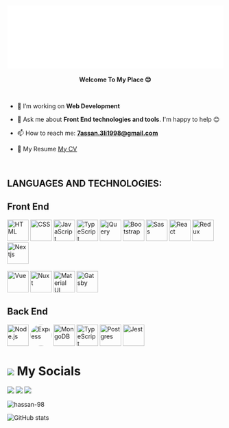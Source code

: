 <img src="about-me.svg" alt="about me" />

<p align="center">
  <b>Welcome To My Place 😊</b>
</p>

<br/>

<p align="center">

<span align="left">
  
- 🔭 I’m working on **Web Development**
  
- 💬 Ask me about **Front End technologies and tools**. I'm happy to help 😊
  
- 📫 How to reach me: **7assan.3li1998@gmail.com**
  
- 📄 My Resume <a href="https://drive.google.com/file/d/15MVzSaZ7sqeu3ZaeNGnMfNPsd5qkjZPI/view?usp=sharing">My CV</a>
  
</span>
</p>

<br/>

## **LANGUAGES AND TECHNOLOGIES:**  

<h2>Front End</h2>
<p float="left">
  <img src="https://firebasestorage.googleapis.com/v0/b/portfolio-storage-63979.appspot.com/o/stack-logos%2Fhtml.svg?alt=media&token=41b6cb22-b0fc-4353-8cb0-9287feee5f49" width="50" height="50" title="HTML">
  <img src="https://firebasestorage.googleapis.com/v0/b/portfolio-storage-63979.appspot.com/o/stack-logos%2Fcss.svg?alt=media&token=db281305-5fa9-4e6a-a96b-83d675fb6047" width="50" height="50" title="CSS">
  <img src="https://firebasestorage.googleapis.com/v0/b/portfolio-storage-63979.appspot.com/o/stack-logos%2Fjavascript.svg?alt=media&token=ebc042aa-f2b9-469a-96f2-c039958a2ef2" width="50" height="50" title="JavaScript">
  <img src="https://firebasestorage.googleapis.com/v0/b/portfolio-storage-63979.appspot.com/o/stack-logos%2Ftypescript.svg?alt=media&token=20bbce10-10dd-409a-8921-5fbb6c14f391" width="50" height="50" title="TypeScript">
  <img src="https://firebasestorage.googleapis.com/v0/b/portfolio-storage-63979.appspot.com/o/stack-logos%2Fjquery.svg?alt=media&token=085a45d5-935c-4ed2-98a4-2ed1d483692f" width="50" height="50" title="jQuery">  
  <img src="https://firebasestorage.googleapis.com/v0/b/portfolio-storage-63979.appspot.com/o/stack-logos%2Fbootstrap.svg?alt=media&token=e58db10c-f5b8-469e-85eb-1b11013de213" width="50" height="50" title="Bootstrap">
  <img src="https://firebasestorage.googleapis.com/v0/b/portfolio-storage-63979.appspot.com/o/stack-logos%2Fsass.svg?alt=media&token=944f01b2-34a3-4b3d-97a5-1a44d0529045" width="50" height="50" title="Sass">
  <img src="https://firebasestorage.googleapis.com/v0/b/portfolio-storage-63979.appspot.com/o/stack-logos%2Freact.svg?alt=media&token=ae8689ca-64b9-4b56-9bbf-c178727d6e42" width="50" height="50" title="React">
  <img src="https://firebasestorage.googleapis.com/v0/b/portfolio-storage-63979.appspot.com/o/stack-logos%2Fredux.svg?alt=media&token=f0a5b6e4-b18b-439b-af7e-faf9d6567560" width="50" height="50" title="Redux">
  <img src="https://res.cloudinary.com/startup-grind/image/upload/c_fill,dpr_2.0,f_auto,g_center,h_1080,q_100,w_1080/v1/gcs/platform-data-dsc/events/nextjs-boilerplate-logo.png" width="50" height="50" title="Nextjs">
</p>
<p float="left">
  <img src="https://firebasestorage.googleapis.com/v0/b/portfolio-storage-63979.appspot.com/o/stack-logos%2Fvue.svg?alt=media&token=00e2949d-8fa6-4512-be3a-ab92804ab657" width="50" height="50" title="Vue">
  <img src="https://firebasestorage.googleapis.com/v0/b/portfolio-storage-63979.appspot.com/o/stack-logos%2Fnuxt.svg?alt=media&token=154a9811-2964-4c04-b064-50507bb315f8" width="50" height="50" title="Nuxt">
  <img src="https://firebasestorage.googleapis.com/v0/b/portfolio-storage-63979.appspot.com/o/stack-logos%2Fmaterial-ui.svg?alt=media&token=5fc10ed1-0599-45b9-8107-550702e738ca" width="50" height="50" title="Material UI">
  <img src="https://firebasestorage.googleapis.com/v0/b/portfolio-storage-63979.appspot.com/o/stack-logos%2Fgatsby.svg?alt=media&token=8b1015cd-f567-4a22-8dc3-f9e98a46a39a" width="50" height="50" title="Gatsby">
</p>

<h2>Back End</h2>
<p float="left">
  <img src="https://firebasestorage.googleapis.com/v0/b/portfolio-storage-63979.appspot.com/o/stack-logos%2Fnodejs.svg?alt=media&token=8f287f78-fd7a-478b-813b-172399acc7da" width="50" height="50" title="Node.js">
  <img src="https://firebasestorage.googleapis.com/v0/b/portfolio-storage-63979.appspot.com/o/stack-logos%2Fexpress.svg?alt=media&token=bcc8eecb-fa9c-4d6a-a6d4-9f03f8bab806" width="50" height="50" title="Express" style="border-radius: 50%;">
  <img src="https://firebasestorage.googleapis.com/v0/b/portfolio-storage-63979.appspot.com/o/stack-logos%2Fmongodb.svg?alt=media&token=475b63d7-c33c-451a-90ed-c28ebeb3decb" width="50" height="50" title="MongoDB">
  <img src="https://firebasestorage.googleapis.com/v0/b/portfolio-storage-63979.appspot.com/o/stack-logos%2Ftypescript.svg?alt=media&token=20bbce10-10dd-409a-8921-5fbb6c14f391" width="50" height="50" title="TypeScript">
  <img src="https://firebasestorage.googleapis.com/v0/b/portfolio-storage-63979.appspot.com/o/stack-logos%2Fpostgresql.svg?alt=media&token=ad8ae82c-de81-4eae-931e-3a3863355119" width="50" height="50" title="Postgres">  
  <img src="https://firebasestorage.googleapis.com/v0/b/portfolio-storage-63979.appspot.com/o/stack-logos%2Fjest.svg?alt=media&token=fcd220b9-0c8a-431f-b40b-06fc8ec30f74" width="50" height="50" title="Jest"> 
</p>

<h1><img src="https://media.giphy.com/media/2Wg89Ea84IMmkxMngo/giphy.gif" height="20"> My Socials</h1>
<p>
  <a href="mailto:7assan.3li1998@gmail.com" target="_blank"><img height="28" src = "https://img.shields.io/badge/gmail-c14438?&style=for-the-badge&logo=gmail&logoColor=white"></a>
  <a href="https://www.linkedin.com/in/hassan1998/" target="_blank"> <img height="28" src = "https://img.shields.io/badge/-LinkedIn-0e76a8?style=for-the-badge&logo=Linkedin&logoColor=white"></a>
  <a href="https://hassanali.tk/" target="_blank"><img height="28" src = "https://img.shields.io/badge/website-000000?style=for-the-badge&logo=About.me&logoColor=white`"></a>
</p>

<p align="left"> <img src="https://komarev.com/ghpvc/?username=hassan-98&label=Profile%20views&color=0e75b6&style=flat" alt="hassan-98" /> </p>

![GitHub stats](https://github-readme-stats.vercel.app/api?username=Hassan-98&show_icons=true) 
